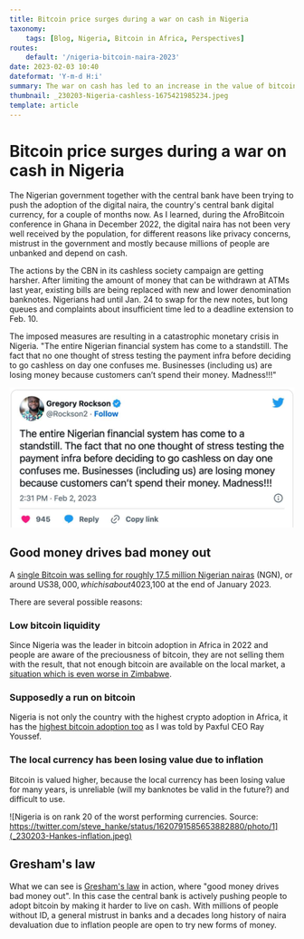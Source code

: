 ```yaml
---
title: Bitcoin price surges during a war on cash in Nigeria
taxonomy:
    tags: [Blog, Nigeria, Bitcoin in Africa, Perspectives]
routes:
    default: '/nigeria-bitcoin-naira-2023'
date: 2023-02-03 10:40
dateformat: 'Y-m-d H:i'
summary: The war on cash has led to an increase in the value of bitcoin in Nigeria in January 2023. How can it be that one bitcoin is 40% more expensive there than anywhere else?
thumbnail: _230203-Nigeria-cashless-1675421985234.jpeg
template: article
---
```



# Bitcoin price surges during a war on cash in Nigeria

The Nigerian government together with the central bank have been trying to push the adoption of the digital naira, the country's central bank digital currency, for a couple of months now. As I learned, during the AfroBitcoin conference in Ghana in December 2022, the digital naira has not been very well received by the population, for different reasons like privacy concerns, mistrust in the government and mostly because millions of people are unbanked and depend on cash. 

The actions by the CBN in its cashless society campaign are getting harsher. After limiting the amount of money that can be withdrawn at ATMs last year, existing bills are being replaced with new and lower denomination banknotes. Nigerians had until Jan. 24 to swap for the new notes, but long queues and complaints about insufficient time led to a deadline extension to Feb. 10.

The imposed measures are resulting in a catastrophic monetary crisis in Nigeria. "The entire Nigerian financial system has come to a standstill. The fact that no one thought of stress testing the payment infra before deciding to go cashless on day one confuses me. Businesses (including us) are losing money because customers can’t spend their money. Madness!!!"

[![Source: Twitter](_230203-Nigeria-cashless-1675421985234.jpeg)](https://twitter.com/Rockson2/status/1621124025455116289)

## Good money drives bad money out

A [single Bitcoin was selling for roughly 17.5 million Nigerian nairas](https://news.yahoo.com/bitcoin-trades-higher-nigeria-amid-145946011.html) (NGN), or around US$38,000, which is about 40% higher than the global average Bitcoin price of US$23,100 at the end of January 2023.

There are several possible reasons: 

### Low bitcoin liquidity

Since Nigeria was the leader in bitcoin adoption in Africa in 2022 and people are aware of the preciousness of bitcoin, they are not selling them with the result, that not enough bitcoin are available on the local market, a [situation which is even worse in Zimbabwe](https://anitaposch.com/insights-from-exchanging-bitcoin-peer-to-peer-in-zimbabwe).

### Supposedly a run on bitcoin

Nigeria is not only the country with the highest crypto adoption in Africa, it has the [highest bitcoin adoption too](https://anitaposch.com/podcast-bitcoin-solves-financial-apartheid-168) as I was told by Paxful CEO Ray Youssef. 

### The local currency has been losing value due to inflation

Bitcoin is valued higher, because the local currency has been losing value for many years, is unreliable (will my banknotes be valid in the future?) and difficult to use. 

![Nigeria is on rank 20 of the worst performing currencies. Source: https://twitter.com/steve_hanke/status/1620791585653882880/photo/1](_230203-Hankes-inflation.jpeg)

## Gresham's law

What we can see is [Gresham's law](https://en.wikipedia.org/wiki/Gresham%27s_law) in action, where "good money drives bad money out". In this case the central bank is actively pushing people to adopt bitcoin by making it harder to live on cash. With millions of people without ID, a general mistrust in banks and a decades long history of naira devaluation due to inflation people are open to try new forms of money. 

